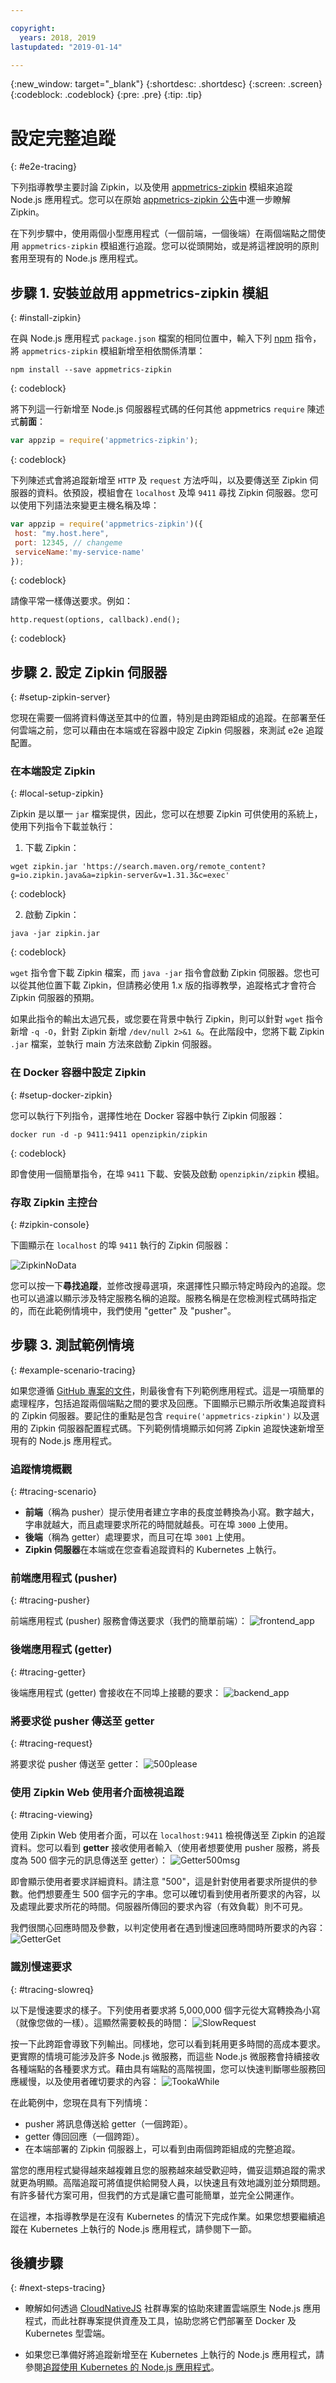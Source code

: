```yaml
---

copyright:
  years: 2018, 2019
lastupdated: "2019-01-14"

---
```


{:new_window: target="_blank"}
{:shortdesc: .shortdesc}
{:screen: .screen}
{:codeblock: .codeblock}
{:pre: .pre}
{:tip: .tip}

# 設定完整追蹤
{: #e2e-tracing}

下列指導教學主要討論 Zipkin，以及使用 [appmetrics-zipkin](https://github.com/RuntimeTools/appmetrics-zipkin) 模組來追蹤 Node.js 應用程式。您可以在原始 [appmetrics-zipkin 公告](https://developer.ibm.com/node/2017/10/26/add-zipkin-open-tracing-support-node-js-application-one-line-code/)中進一步瞭解 Zipkin。 

在下列步驟中，使用兩個小型應用程式（一個前端，一個後端）在兩個端點之間使用 `appmetrics-zipkin` 模組進行追蹤。您可以從頭開始，或是將這裡說明的原則套用至現有的 Node.js 應用程式。 

## 步驟 1. 安裝並啟用 appmetrics-zipkin 模組
{: #install-zipkin}

在與 Node.js 應用程式 `package.json` 檔案的相同位置中，輸入下列 [npm](https://nodejs.org/) 指令，將 `appmetrics-zipkin` 模組新增至相依關係清單：
```
npm install --save appmetrics-zipkin
```
{: codeblock}

將下列這一行新增至 Node.js 伺服器程式碼的任何其他 appmetrics `require` 陳述式**前面**：
```js
var appzip = require('appmetrics-zipkin');
```
{: codeblock}

下列陳述式會將追蹤新增至 `HTTP` 及 `request` 方法呼叫，以及要傳送至 Zipkin 伺服器的資料。依預設，模組會在 `localhost` 及埠 `9411` 尋找 Zipkin 伺服器。您可以使用下列語法來變更主機名稱及埠：
```js
var appzip = require('appmetrics-zipkin')({
 host: "my.host.here",
 port: 12345, // changeme
 serviceName:'my-service-name'
});
```
{: codeblock}

請像平常一樣傳送要求。例如：
```
http.request(options, callback).end();
```
{: codeblock} 

## 步驟 2. 設定 Zipkin 伺服器
{: #setup-zipkin-server}

您現在需要一個將資料傳送至其中的位置，特別是由跨距組成的追蹤。在部署至任何雲端之前，您可以藉由在本端或在容器中設定 Zipkin 伺服器，來測試 e2e 追蹤配置。 

### 在本端設定 Zipkin
{: #local-setup-zipkin}

Zipkin 是以單一 `jar` 檔案提供，因此，您可以在想要 Zipkin 可供使用的系統上，使用下列指令下載並執行：

1. 下載 Zipkin：
  ```
  wget zipkin.jar 'https://search.maven.org/remote_content?g=io.zipkin.java&a=zipkin-server&v=1.31.3&c=exec'
  ```
  {: codeblock}

2. 啟動 Zipkin：
  ```
  java -jar zipkin.jar
  ```
  {: codeblock}

  `wget` 指令會下載 Zipkin 檔案，而 `java -jar` 指令會啟動 Zipkin 伺服器。您也可以從其他位置下載 Zipkin，但請務必使用 1.x 版的指導教學，追蹤格式才會符合 Zipkin 伺服器的預期。

  如果此指令的輸出太過冗長，或您要在背景中執行 Zipkin，則可以針對 `wget` 指令新增 `-q -O`，針對 Zipkin 新增 `/dev/null 2>&1 &`。在此階段中，您將下載 Zipkin `.jar` 檔案，並執行 main 方法來啟動 Zipkin 伺服器。

### 在 Docker 容器中設定 Zipkin
{: #setup-docker-zipkin}

您可以執行下列指令，選擇性地在 Docker 容器中執行 Zipkin 伺服器：
```
docker run -d -p 9411:9411 openzipkin/zipkin
```
{: codeblock}

即會使用一個簡單指令，在埠 `9411` 下載、安裝及啟動 `openzipkin/zipkin` 模組。

### 存取 Zipkin 主控台
{: #zipkin-console}

下圖顯示在 `localhost` 的埠 `9411` 執行的 Zipkin 伺服器：

![ZipkinNoData](images/ZipkinNoData.png)

您可以按一下**尋找追蹤**，並修改搜尋選項，來選擇性只顯示特定時段內的追蹤。您也可以過濾以顯示涉及特定服務名稱的追蹤。服務名稱是在您檢測程式碼時指定的，而在此範例情境中，我們使用 "getter" 及 "pusher"。

## 步驟 3. 測試範例情境
{: #example-scenario-tracing}

如果您遵循 [GitHub 專案的文件](https://github.com/ibm-developer/nodejs-zipkin-tracing)，則最後會有下列範例應用程式。這是一項簡單的處理程序，包括追蹤兩個端點之間的要求及回應。下圖顯示已顯示所收集追蹤資料的 Zipkin 伺服器。要記住的重點是包含 `require('appmetrics-zipkin')` 以及選用的 Zipkin 伺服器配置程式碼。下列範例情境顯示如何將 Zipkin 追蹤快速新增至現有的 Node.js 應用程式。

### 追蹤情境概觀
{: #tracing-scenario}

* **前端**（稱為 pusher）提示使用者建立字串的長度並轉換為小寫。數字越大，字串就越大，而且處理要求所花的時間就越長。可在埠 `3000` 上使用。
* **後端**（稱為 getter）處理要求，而且可在埠 `3001` 上使用。
* **Zipkin 伺服器**在本端或在您查看追蹤資料的 Kubernetes 上執行。

### 前端應用程式 (pusher)
{: #tracing-pusher}

前端應用程式 (pusher) 服務會傳送要求（我們的簡單前端）：
![frontend_app](images/frontend_app.png)

### 後端應用程式 (getter)
{: #tracing-getter}

後端應用程式 (getter) 會接收在不同埠上接聽的要求：
![backend_app](images/Backend.png)

### 將要求從 pusher 傳送至 getter
{: #tracing-request}

將要求從 pusher 傳送至 getter：
![500please](images/500Please.png)

### 使用 Zipkin Web 使用者介面檢視追蹤
{: #tracing-viewing}

使用 Zipkin Web 使用者介面，可以在 `localhost:9411` 檢視傳送至 Zipkin 的追蹤資料。您可以看到 **getter** 接收使用者輸入（使用者想要使用 pusher 服務，將長度為 500 個字元的訊息傳送至 getter）：
![Getter500msg](images/Getter500Msg.png)

即會顯示使用者要求詳細資料。請注意 "500"，這是針對使用者要求所提供的參數。他們想要產生 500 個字元的字串。您可以確切看到使用者所要求的內容，以及處理此要求所花的時間。伺服器所傳回的要求內容（有效負載）則不可見。 

我們很關心回應時間及參數，以判定使用者在遇到慢速回應時間時所要求的內容：
![GetterGet](images/GetterGet.png)

### 識別慢速要求
{: #tracing-slowreq}

以下是慢速要求的樣子。下列使用者要求將 5,000,000 個字元從大寫轉換為小寫（就像您做的一樣）。這顯然需要較長的時間：
![SlowRequest](images/SlowRequest.png)

按一下此跨距會導致下列輸出。同樣地，您可以看到耗用更多時間的高成本要求。更實際的情境可能涉及許多 Node.js 微服務，而這些 Node.js 微服務會持續接收各種端點的各種要求方式。藉由具有端點的高階視圖，您可以快速判斷哪些服務回應緩慢，以及使用者確切要求的內容：
![TookaWhile](images/TookAWhile.png)

在此範例中，您現在具有下列情境：

* pusher 將訊息傳送給 getter（一個跨距）。
* getter 傳回回應（一個跨距）。
* 在本端部署的 Zipkin 伺服器上，可以看到由兩個跨距組成的完整追蹤。

當您的應用程式變得越來越複雜且您的服務越來越受歡迎時，備妥這類追蹤的需求就更為明顯。高階追蹤可將值提供給開發人員，以快速且有效地識別並分類問題。有許多替代方案可用，但我們的方式是讓它盡可能簡單，並完全公開運作。

在這裡，本指導教學是在沒有 Kubernetes 的情況下完成作業。如果您想要繼續追蹤在 Kubernetes 上執行的 Node.js 應用程式，請參閱下一節。

## 後續步驟
{: #next-steps-tracing}

* 瞭解如何透過 [CloudNativeJS](https://www.cloudnativejs.io/) 社群專案的協助來建置雲端原生 Node.js 應用程式，而此社群專案提供資產及工具，協助您將它們部署至 Docker 及 Kubernetes 型雲端。

* 如果您已準備好將追蹤新增至在 Kubernetes 上執行的 Node.js 應用程式，請參閱[追蹤使用 Kubernetes 的 Node.js 應用程式](https://developer.ibm.com/node/tutorial-end-end-tracing-node-js-applications/#appservice)。

